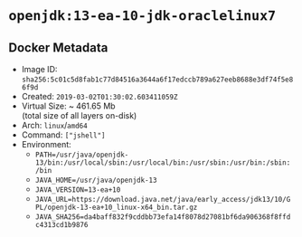 # `openjdk:13-ea-10-jdk-oraclelinux7`

## Docker Metadata

- Image ID: `sha256:5c01c5d8fab1c77d84516a3644a6f17edccb789a627eeb8688e3df74f5e86f9d`
- Created: `2019-03-02T01:30:02.603411059Z`
- Virtual Size: ~ 461.65 Mb  
  (total size of all layers on-disk)
- Arch: `linux`/`amd64`
- Command: `["jshell"]`
- Environment:
  - `PATH=/usr/java/openjdk-13/bin:/usr/local/sbin:/usr/local/bin:/usr/sbin:/usr/bin:/sbin:/bin`
  - `JAVA_HOME=/usr/java/openjdk-13`
  - `JAVA_VERSION=13-ea+10`
  - `JAVA_URL=https://download.java.net/java/early_access/jdk13/10/GPL/openjdk-13-ea+10_linux-x64_bin.tar.gz`
  - `JAVA_SHA256=da4baff832f9cddbb73efa14f8078d27081bf6da906368f8ffdc4313cd1b9876`
